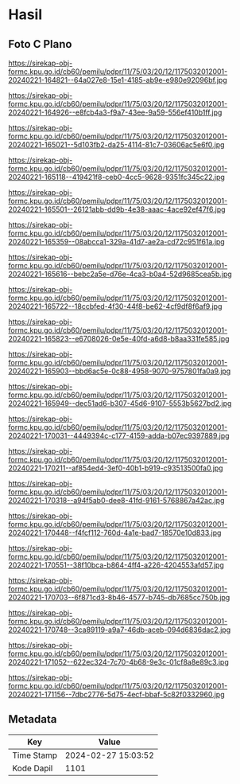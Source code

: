 # Hasil

## Foto C Plano

https://sirekap-obj-formc.kpu.go.id/cb60/pemilu/pdpr/11/75/03/20/12/1175032012001-20240221-164821--64a027e8-15e1-4185-ab9e-e980e92096bf.jpg

https://sirekap-obj-formc.kpu.go.id/cb60/pemilu/pdpr/11/75/03/20/12/1175032012001-20240221-164926--e8fcb4a3-f9a7-43ee-9a59-556ef410b1ff.jpg

https://sirekap-obj-formc.kpu.go.id/cb60/pemilu/pdpr/11/75/03/20/12/1175032012001-20240221-165021--5d103fb2-da25-4114-81c7-03606ac5e6f0.jpg

https://sirekap-obj-formc.kpu.go.id/cb60/pemilu/pdpr/11/75/03/20/12/1175032012001-20240221-165118--419421f8-ceb0-4cc5-9628-9351fc345c22.jpg

https://sirekap-obj-formc.kpu.go.id/cb60/pemilu/pdpr/11/75/03/20/12/1175032012001-20240221-165501--26121abb-dd9b-4e38-aaac-4ace92ef47f6.jpg

https://sirekap-obj-formc.kpu.go.id/cb60/pemilu/pdpr/11/75/03/20/12/1175032012001-20240221-165359--08abcca1-329a-41d7-ae2a-cd72c951f61a.jpg

https://sirekap-obj-formc.kpu.go.id/cb60/pemilu/pdpr/11/75/03/20/12/1175032012001-20240221-165616--bebc2a5e-d76e-4ca3-b0a4-52d9685cea5b.jpg

https://sirekap-obj-formc.kpu.go.id/cb60/pemilu/pdpr/11/75/03/20/12/1175032012001-20240221-165722--18ccbfed-4f30-44f8-be62-4cf9df8f6af9.jpg

https://sirekap-obj-formc.kpu.go.id/cb60/pemilu/pdpr/11/75/03/20/12/1175032012001-20240221-165823--e6708026-0e5e-40fd-a6d8-b8aa331fe585.jpg

https://sirekap-obj-formc.kpu.go.id/cb60/pemilu/pdpr/11/75/03/20/12/1175032012001-20240221-165903--bbd6ac5e-0c88-4958-9070-9757801fa0a9.jpg

https://sirekap-obj-formc.kpu.go.id/cb60/pemilu/pdpr/11/75/03/20/12/1175032012001-20240221-165949--dec51ad6-b307-45d6-9107-5553b5627bd2.jpg

https://sirekap-obj-formc.kpu.go.id/cb60/pemilu/pdpr/11/75/03/20/12/1175032012001-20240221-170031--4449394c-c177-4159-adda-b07ec9397889.jpg

https://sirekap-obj-formc.kpu.go.id/cb60/pemilu/pdpr/11/75/03/20/12/1175032012001-20240221-170211--af854ed4-3ef0-40b1-b919-c93513500fa0.jpg

https://sirekap-obj-formc.kpu.go.id/cb60/pemilu/pdpr/11/75/03/20/12/1175032012001-20240221-170318--a94f5ab0-dee8-41fd-9161-5768867a42ac.jpg

https://sirekap-obj-formc.kpu.go.id/cb60/pemilu/pdpr/11/75/03/20/12/1175032012001-20240221-170448--f4fcf112-760d-4a1e-bad7-18570e10d833.jpg

https://sirekap-obj-formc.kpu.go.id/cb60/pemilu/pdpr/11/75/03/20/12/1175032012001-20240221-170551--38f10bca-b864-4ff4-a226-4204553afd57.jpg

https://sirekap-obj-formc.kpu.go.id/cb60/pemilu/pdpr/11/75/03/20/12/1175032012001-20240221-170703--6f871cd3-8b46-4577-b745-db7685cc750b.jpg

https://sirekap-obj-formc.kpu.go.id/cb60/pemilu/pdpr/11/75/03/20/12/1175032012001-20240221-170748--3ca89119-a9a7-46db-aceb-094d6836dac2.jpg

https://sirekap-obj-formc.kpu.go.id/cb60/pemilu/pdpr/11/75/03/20/12/1175032012001-20240221-171052--622ec324-7c70-4b68-9e3c-01cf8a8e89c3.jpg

https://sirekap-obj-formc.kpu.go.id/cb60/pemilu/pdpr/11/75/03/20/12/1175032012001-20240221-171156--7dbc2776-5d75-4ecf-bbaf-5c82f0332960.jpg


## Metadata

| Key        | Value               |
| ---------- | ------------------- |
| Time Stamp | 2024-02-27 15:03:52 |
| Kode Dapil | 1101                |



